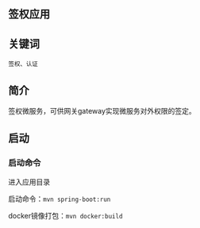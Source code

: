 签权应用
----------

## 关键词

`签权、认证`

## 简介

签权微服务，可供网关gateway实现微服务对外权限的签定。

## 启动
### 启动命令

进入应用目录

启动命令：`mvn spring-boot:run`

docker镜像打包：`mvn docker:build`



